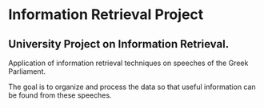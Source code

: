 # Information Retrieval Project 
## University Project on Information Retrieval.

Application of information retrieval techniques on speeches of the Greek Parliament. 

The goal is to organize and process the data so that useful information can be found from these speeches.

